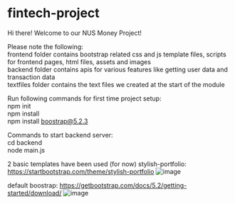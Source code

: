 # fintech-project
Hi there! Welcome to our NUS Money Project!

Please note the following:<br />
frontend folder contains bootstrap related css and js template files, scripts for frontend pages, html files, assets and images<br />
backend folder contains apis for various features like getting user data and transaction data<br />
textfiles folder contains the text files we created at the start of the module

Run following commands for first time project setup:<br />
npm init<br />
npm install <br />
npm install boostrap@5.2.3

Commands to start backend server:<br />
cd backend<br />
node main.js

2 basic templates have been used (for now)
stylish-portfolio: https://startbootstrap.com/theme/stylish-portfolio
![image](https://github.com/case141/fintech-project/assets/7495242/cddca837-3f7b-4383-bacb-88fc274f1cfc)

default boostrap: https://getbootstrap.com/docs/5.2/getting-started/download/
![image](https://github.com/case141/fintech-project/assets/7495242/beea48c0-8ff7-45c9-b55c-befeece1b272)

